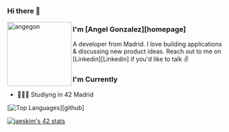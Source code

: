 ### Hi there 👋

<!--
**angegon/angegon** is a ✨ _special_ ✨ repository because its `README.md` (this file) appears on your GitHub profile.

Here are some ideas to get you started:

- 🔭 I’m currently working on ...
- 🌱 I’m currently learning ...
- 👯 I’m looking to collaborate on ...
- 🤔 I’m looking for help with ...
- 💬 Ask me about ...
- 📫 How to reach me: ...
- 😄 Pronouns: ...
- ⚡ Fun fact: ...
-->
<img align="left" alt="angegon" width="150" height="150" src="https://raw.githubusercontent.com/rahul-jha98/rahul-jha98/main/techstack.gif"/>

### I'm [Angel Gonzalez][homepage]

A developer from Madrid. I love building applications & discussing new product ideas. Reach out to me on [Linkedin][Linkedin] if you'd like to talk ✌️

### I'm Currently

- 👷🏽‍♂️ Studiyng in 42 Madrid

[![Top Languages](https://github-readme-stats.vercel.app/api/top-langs/?username=angegon&layout=compact)][github]


[![jaeskim's 42 stats](https://badge42.herokuapp.com/api/stats/angonzal)](https://github.com/JaeSeoKim/badge42)
